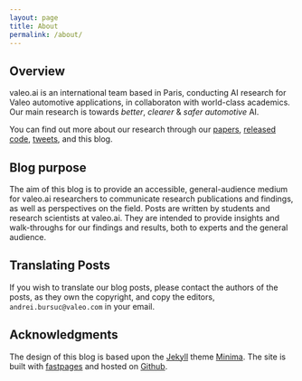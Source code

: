 ```yaml
---
layout: page
title: About
permalink: /about/
---
```


## Overview
valeo.ai is an international team based in Paris, conducting AI research for Valeo automotive applications, in collaboraton with world-class academics. Our main research is towards *better*, *clearer* & *safer automotive* AI. 

You can find out more about our research through our [papers](https://ptrckprz.github.io/vaipub), [released code](https://github.com/valeoai), [tweets](https://twitter.com/valeoai), and this blog.

## Blog purpose
The aim of this blog is to provide an accessible, general-audience medium for valeo.ai researchers to communicate research publications and findings, as well as perspectives on the field. Posts are written by students and research scientists at valeo.ai. They are intended to provide insights and walk-throughs for our findings and results, both to experts and the general audience.

## Translating Posts
If you wish to translate our blog posts, please contact the authors of the posts, as they own the copyright, and copy the editors, `andrei.bursuc@valeo.com` in your email.

## Acknowledgments
The design of this blog is based upon the [Jekyll](https://jekyllrb.com/) theme [Minima](https://github.com/jekyll/minima). 
The site is built with [fastpages](https://fastpages.fast.ai/) and hosted on [Github](https://github.com/).